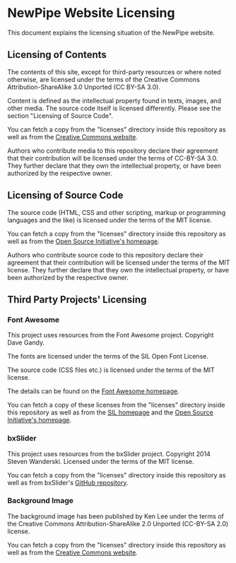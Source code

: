 # NewPipe Website Licensing

This document explains the licensing situation of the NewPipe website.


## Licensing of Contents

The contents of this site, except for third-party resources or where noted
otherwise, are licensed under the terms of the Creative Commons
Attribution-ShareAlike 3.0 Unported (CC BY-SA 3.0).

Content is defined as the intellectual property found in texts, images, and
other media. The source code itself is licensed differently. Please see the
section "Licensing of Source Code".

You can fetch a copy from the "licenses" directory inside this repository as
well as from the [Creative Commons
website](https://creativecommons.org/licenses/by-sa/3.0/legalcode).

Authors who contribute media to this repository declare their agreement that
their contribution will be licensed under the terms of CC-BY-SA 3.0. They
further declare that they own the intellectual property, or have been
authorized by the respective owner.


## Licensing of Source Code

The source code (HTML, CSS and other scripting, markup or programming languages
and the like) is licensed under the terms of the MIT license.

You can fetch a copy from the "licenses" directory inside this repository as
well as from the [Open Source Initiative's
homepage](https://opensource.org/licenses/MIT).

Authors who contribute source code to this repository declare their agreement
that their contribution will be licensed under the terms of the MIT license.
They further declare that they own the intellectual property, or have been
authorized by the respective owner.


## Third Party Projects' Licensing

### Font Awesome

This project uses resources from the Font Awesome project.
Copyright Dave Gandy.

The fonts are licensed under the terms of the SIL Open Font License.

The source code (CSS files etc.) is licensed under the terms of the MIT
license.

The details can be found on the [Font Awesome
homepage](http://fontawesome.io/license/).

You can fetch a copy of these licenses from the "licenses" directory
inside this repository as well as from the
[SIL homepage](http://scripts.sil.org/OFL) and the [Open Source Initiative's
homepage](https://opensource.org/licenses/MIT).



### bxSlider

This project uses resources from the bxSlider project. Copyright 2014
Steven Wanderski. Licensed under the terms of the MIT license.

You can fetch a copy from the "licenses" directory inside this repository as
well as from bxSlider's
[GitHub repository](https://github.com/stevenwanderski/bxslider-4/).


### Background Image

The background image has been published by Ken Lee under the terms of the
Creative Commons Attribution-ShareAlike 2.0 Unported (CC-BY-SA 2.0) license.

You can fetch a copy from the "licenses" directory inside this repository as
well as from the [Creative Commons
website](https://creativecommons.org/licenses/by-sa/3.0/legalcode).

